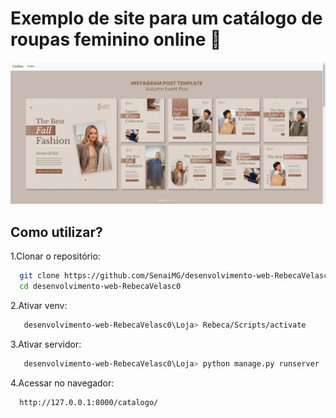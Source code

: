 # Exemplo de site para um catálogo de roupas feminino online :dress:
<img src="./Loja/static/assets/img/site.png">

## Como utilizar?
1.Clonar o repositório:
 ```sh
   git clone https://github.com/SenaiMG/desenvolvimento-web-RebecaVelasc0.git
   cd desenvolvimento-web-RebecaVelasc0
   ```
2.Ativar venv:
```sh
   desenvolvimento-web-RebecaVelasc0\Loja> Rebeca/Scripts/activate
   ```
3.Ativar servidor:
```sh
   desenvolvimento-web-RebecaVelasc0\Loja> python manage.py runserver
   ```
4.Acessar no navegador:
```sh
  http://127.0.0.1:8000/catalogo/
 ```

